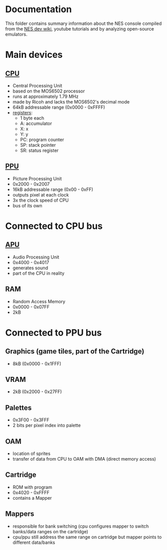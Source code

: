 # Documentation

This folder contains summary information about the NES console compiled from the [NES dev wiki](http://wiki.nesdev.com/), youtube tutorials and by analyzing open-source emulators.

# Main devices

## [CPU](http://wiki.nesdev.com/w/index.php/CPU)

- Central Processing Unit
- based on the MOS6502 processor 
- runs at approximately 1.79 MHz 
- made by Ricoh and lacks the MOS6502's decimal mode
- 64kB addressable range (0x0000 - 0xFFFF)
- [registers](http://wiki.nesdev.com/w/index.php/CPU_registers):
    - 1 byte each
    - A: accumulator 
    - X: x
    - Y: y
    - PC: program counter
    - SP: stack pointer
    - SR: status register

## [PPU](http://wiki.nesdev.com/w/index.php/PPU)

- Picture Processing Unit
- 0x2000 - 0x2007
- 16kB addressable range (0x00 - 0xFF)
- outputs pixel at each clock
- 3x the clock speed of CPU
- bus of its own
 
# Connected to CPU bus

## [APU](http://wiki.nesdev.com/w/index.php/APU)

- Audio Processing Unit
- 0x4000 - 0x4017
- generates sound
- part of the CPU in reality

## RAM

- Random Access Memory
- 0x0000 - 0x07FF
- 2kB

# Connected to PPU bus

## Graphics (game tiles, part of the Cartridge)

- 8kB (0x0000 - 0x1FFF)

## VRAM

- 2kB (0x2000 - 0x27FF)

## Palettes

- 0x3F00 - 0x3FFF
- 2 bits per pixel index into palette

## OAM

- location of sprites
- transfer of data from CPU to OAM with DMA (direct memory access)

## Cartridge

- ROM with program
- 0x4020 - 0xFFFF
- contains a Mapper

## Mappers

- responsible for bank switching (cpu configures mapper to switch banks/data ranges on the cartridge)
- cpu/ppu still address the same range on cartridge but mapper points to different data/banks
